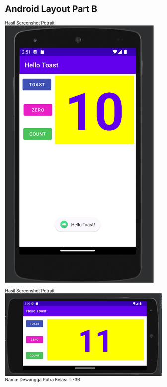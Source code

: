 # Android Layout Part B

Hasil Screenshot Potrait
![Screenshot](images/partB.png)

Hasil Screenshot Potrait
![Screenshot](images/partC.png)
Nama: Dewangga Putra
Kelas: TI-3B